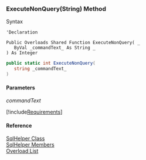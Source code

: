 ﻿### ExecuteNonQuery(String) Method

Syntax

```vbnet
'Declaration

Public Overloads Shared Function ExecuteNonQuery( _
   ByVal _commandText_ As String _
) As Integer
```

```csharp
public static int ExecuteNonQuery( 
   string _commandText_
)
```

#### Parameters

_commandText_

[!include[Requirements](../partials/requirements.md)]

#### Reference

[SqlHelper Class](FChoice.Common~FChoice.Common.Data.SqlHelper.md)  
[SqlHelper Members](FChoice.Common~FChoice.Common.Data.SqlHelper_members.md)  
[Overload List](FChoice.Common~FChoice.Common.Data.SqlHelper~ExecuteNonQuery.md)